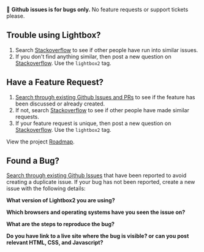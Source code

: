 🐛 **Github issues is for bugs only.** No feature requests or support tickets please.

## Trouble using Lightbox?

1. Search [Stackoverflow](https://stackoverflow.com/questions/tagged/lightbox2) to see if other people have run into similar issues.
3. If you don't find anything similar, then post a new question on [Stackoverflow](https://stackoverflow.com/questions/ask). Use the `lightbox2` tag.

## Have a Feature Request?

1. [Search through existing Github Issues and PRs](https://github.com/lokesh/lightbox2/issues) to see if the feature has been discussed or already created.
2. If not, search [Stackoverflow](https://stackoverflow.com/questions/tagged/lightbox2) to see if other people have made similar requests.
3. If your feature request is unique, then post a new question on [Stackoverflow](https://stackoverflow.com/questions/ask). Use the `lightbox2` tag.

View the project [Roadmap](https://github.com/lokesh/lightbox2/blob/master/ROADMAP.md).


## Found a Bug?

[Search through existing Github Issues](https://github.com/lokesh/lightbox2/issues) that have been reported to avoid creating a duplicate issue. If your bug has not been reported, create a new issue with the following details:

**What version of Lightbox2 you are using?**

**Which browsers and operating systems have you seen the issue on?**

**What are the steps to reproduce the bug?**

**Do you have link to a live site where the bug is visible? or can you post relevant HTML, CSS, and Javascript?**
